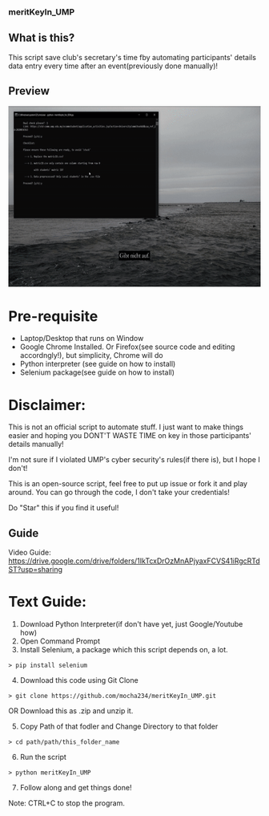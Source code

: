 ### meritKeyIn_UMP

## What is this?
This script save club's secretary's time fby automating participants' details data entry every time after an event(previously done manually)!

## Preview

<img src="https://raw.githubusercontent.com/mocha234/meritKeyIn_UMP/master/ezgif.com-gif-maker.gif" width="640" height="360" />

# Pre-requisite 
- Laptop/Desktop that runs on Window
- Google Chrome Installed. Or Firefox(see source code and editing accordngly!), but simplicity, Chrome will do
- Python interpreter (see guide on how to install)
- Selenium package(see guide on how to install)

# Disclaimer:
This is not an official script to automate stuff. I just want to make things easier and hoping you DONT'T WASTE TIME on key in those participants' details manually!

I'm not sure if I violated UMP's cyber security's rules(if there is), but I hope I don't!

This is an open-source script, feel free to put up issue or fork it and play around. You can go through the code, I don't take your credentials!

Do "Star" this if you find it useful!

## Guide

Video Guide: https://drive.google.com/drive/folders/1IkTcxDrOzMnAPjyaxFCVS41iRgcRTdST?usp=sharing

# Text Guide:

1. Download Python Interpreter(if don't have yet, just Google/Youtube how)
2. Open Command Prompt
3. Install Selenium, a package which this script depends on, a lot.
```
> pip install selenium
```
4. Download this code using Git Clone
```
> git clone https://github.com/mocha234/meritKeyIn_UMP.git
```
OR
Download this as .zip and unzip it.

5. Copy Path of that fodler and Change Directory to that folder
```
> cd path/path/this_folder_name
```
6. Run the script
```
> python meritKeyIn_UMP
```
7. Follow along and get things done!

Note: CTRL+C to stop the program.

